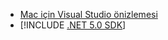 * [Mac için Visual Studio önizlemesi](https://visualstudio.microsoft.com/vs/mac/)
* [!INCLUDE [.NET 5.0 SDK](~/includes/5.0-SDK.md)]
